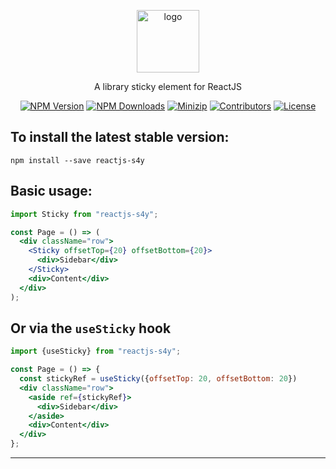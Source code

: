 <p align="center">
<a href="https://www.npmjs.com/package/reactjs-s4y" target="_blank" rel="noopener noreferrer">
<img src="https://api.iconify.design/solar:magic-stick-3-broken.svg?color=%23fdb4e2" alt="logo" width='100'/></a>
</p>

<p align="center">
  A library sticky element for ReactJS
</p>

<p align="center">
  <a href="https://www.npmjs.com/package/reactjs-s4y" target="_blank" rel="noopener noreferrer"><img src="https://badge.fury.io/js/csvs-parsers.svg" alt="NPM Version" /></a>
  <a href="https://www.npmjs.com/package/reactjs-s4y" target="_blank" rel="noopener noreferrer"><img src="https://img.shields.io/npm/dt/csvs-parsers.svg?logo=npm" alt="NPM Downloads" /></a>
  <a href="https://bundlephobia.com/result?p=reactjs-s4y" target="_blank" rel="noopener noreferrer"><img src="https://img.shields.io/bundlephobia/minzip/reactjs-s4y" alt="Minizip" /></a>
  <a href="https://github.com/hunghg255/reactjs-s4y/graphs/contributors" target="_blank" rel="noopener noreferrer"><img src="https://img.shields.io/badge/all_contributors-1-orange.svg" alt="Contributors" /></a>
  <a href="https://github.com/hunghg255/reactjs-s4y/blob/main/LICENSE" target="_blank" rel="noopener noreferrer"><img src="https://badgen.net/github/license/hunghg255/reactjs-s4y" alt="License" /></a>
</p>

## To install the latest stable version:

```
npm install --save reactjs-s4y
```

## Basic usage:
```jsx
import Sticky from "reactjs-s4y";

const Page = () => (
  <div className="row">
    <Sticky offsetTop={20} offsetBottom={20}>
      <div>Sidebar</div>
    </Sticky>
    <div>Content</div>
  </div>
);
```

## Or via the `useSticky` hook

```jsx
import {useSticky} from "reactjs-s4y";

const Page = () => {
  const stickyRef = useSticky({offsetTop: 20, offsetBottom: 20})
  <div className="row">
    <aside ref={stickyRef}>
      <div>Sidebar</div>
    </aside>
    <div>Content</div>
  </div>
};
```
---
